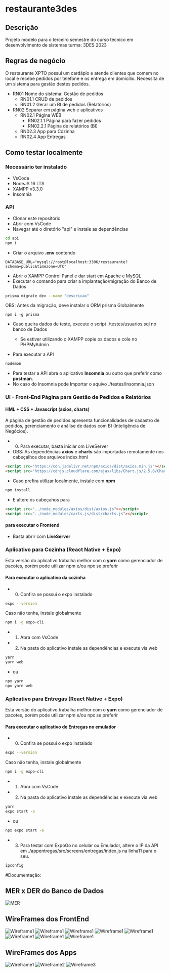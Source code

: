 # restaurante3des

## Descrição
Projeto modelo para o terceiro semestre do curso técnico em desenvolvimento de sistemas turma: 3DES 2023

## Regras de negócio

O restaurante XPTO possui um cardápio e atende clientes que comem no local e recebe pedidos por telefone e os entrega em domicílio. Necessita de um sistema para gestão destes pedidos.

- RN01 Nome do sistema: Gestão de pedidos
    - RN01.1 CRUD de pedidos
    - RN01.2 Gerar um BI de pedidos (Relatórios)
- RN02 Separar em página web e aplicativos
    - RN02.1 Página WEB
        - RN02.1.1 Página para fazer pedidos
        - RN02.2.1 Página de relatórios (BI)
    - RN02.3 App para Cozinha
    - RN02.4 App Entregas

## Como testar localmente
### Necessário ter instalado
- VsCode
- NodeJS 16 LTS
- XAMPP v3.3.0
- Insomnia
### API
- Clonar este repositório
- Abrir com VsCode
- Navegar até o diretório "api" e instale as dependências
```bash
cd api
npm i
```
- Criar o arquivo **.env** contendo
```env
DATABASE_URL="mysql://root@localhost:3306/restaurante?schema=public&timezone=UTC"
```
- Abrir o XAMPP Control Panel e dar start em Apache e MySQL
- Executar o comando para criar a implantação/migração do Banco de Dados
```bash
prisma migrate dev --name "descricao"
```
OBS: Antes da migração, deve instalar o ORM prisma Globalmente
```
npm i -g prisma
```
- Caso queira dados de teste, execute o script ./testes/usuarios.sql no banco de Dados
    - Se estiver utilizando o XAMPP copie os dados e cole no PHPMyAdmin

- Para executar a API
```bash
nodemon
```
- Para testar a API abra o aplicativo **Insomnia** ou outro que preferir como **postman**.
- No caso do Insomnia pode Importar o aquivo ./testes/Insomnia.json
### UI - Front-End Página para Gestão de Pedidos e Relatórios
#### HML + CSS + Javascript (axios, charts)
A página de gestão de pedidos apresenta funcionalidades de cadastro de pedidos, gerenciamento e análise de dados com BI (Inteligência de Negócios).
- 0. Para executar, basta iniciar om LiveServer
- OBS: As dependências **axios** e **charts** são importadas remotamente nos cabeçalhos dos arquivos index.html
```html
<script src="https://cdn.jsdelivr.net/npm/axios/dist/axios.min.js"></script>
<script src="https://cdnjs.cloudflare.com/ajax/libs/Chart.js/2.5.0/Chart.min.js"></script>
```
- Caso prefira utilizar localmente, instale com **npm**
```bash
npm install
```
- E altere os cabeçahos para
```html
<script src="../node_modules/axios/dist/axios.js"></script>
<script src="../node_modules/carts.js/dist/charts.js"></script>
```
#### para executar o Frontend
- Basta abrir com **LiveServer**

### Aplicativo para Cozinha (React Native + Expo)
Esta versão do aplicativo trabalha melhor com o **yarn** como gerenciador de pacotes, porém pode utilizar npm e/ou npx se preferir
#### Para executar o aplicativo da cozinha
- 0. Confira se possui o expo instalado
```bash
expo --version
```	
Caso não tenha, instale globalmente
```bash	
npm i -g expo-cli
```
- 1. Abra com VsCode
- 2. Na pasta do aplicativo instale as dependências e execute via web
```bash
yarn
yarn web
```
- ou
```bash
npx yarn
npx yarn web
```
### Aplicativo para Entregas (React Native + Expo)
Esta versão do aplicativo trabalha melhor com o **yarn** como gerenciador de pacotes, porém pode utilizar npm e/ou npx se preferir
#### Para executar o aplicativo de Entregas no emulador
- 0. Confira se possui o expo instalado
```bash
expo --version
```	
Caso não tenha, instale globalmente
```bash	
npm i -g expo-cli
```
- 1. Abra com VsCode
- 2. Na pasta do aplicativo instale as dependências e execute via web
```bash
yarn
expo start -a
```
- ou
```bash
npx expo start -a
```
- 3. Para testar com ExpoGo no celular ou Emulador, altere o IP da API em ./appentregas/src/screens/entregas/index.js na linha11 para o seu.
```cmd
ipconfig
```
#Documentação:
## MER x DER do Banco de Dados
![MER](./documentos/der-conceitual.png)
## WireFrames dos FrontEnd
![Wireframe1](./documentos/wireframe01.png)
![Wireframe1](./documentos/wireframe02.png)
![Wireframe1](./documentos/wireframe03.png)
![Wireframe1](./documentos/wireframe04.png)
![Wireframe1](./documentos/wireframe05.png)
![Wireframe1](./documentos/wireframe06.png)
![Wireframe1](./documentos/wireframe07.png)
![Wireframe1](./documentos/wireframe08.png)
## WireFrames dos Apps
![Wireframe1](./documentos/wireframe_apps_01.png)
![Wireframe2](./documentos/wireframe_apps_02.png)
![Wireframe3](./documentos/wireframe_apps_03.png)
